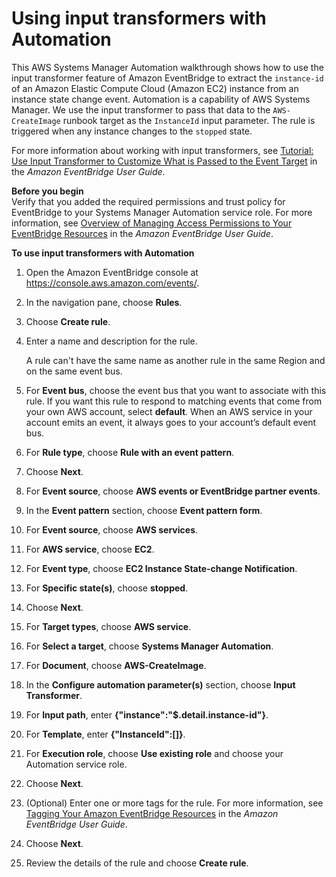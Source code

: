 # Using input transformers with Automation<a name="automation-transformers"></a>

This AWS Systems Manager Automation walkthrough shows how to use the input transformer feature of Amazon EventBridge to extract the `instance-id` of an Amazon Elastic Compute Cloud \(Amazon EC2\) instance from an instance state change event\. Automation is a capability of AWS Systems Manager\. We use the input transformer to pass that data to the `AWS-CreateImage` runbook target as the `InstanceId` input parameter\. The rule is triggered when any instance changes to the `stopped` state\.

For more information about working with input transformers, see [Tutorial: Use Input Transformer to Customize What is Passed to the Event Target](https://docs.aws.amazon.com/eventbridge/latest/userguide/eventbridge-input-transformer-tutorial.html) in the *Amazon EventBridge User Guide*\.

**Before you begin**  
Verify that you added the required permissions and trust policy for EventBridge to your Systems Manager Automation service role\. For more information, see [Overview of Managing Access Permissions to Your EventBridge Resources](https://docs.aws.amazon.com/eventbridge/latest/userguide/iam-access-control-identity-based-eventbridge.html) in the *Amazon EventBridge User Guide*\.

**To use input transformers with Automation**

1. Open the Amazon EventBridge console at [https://console\.aws\.amazon\.com/events/](https://console.aws.amazon.com/events/)\.

1. In the navigation pane, choose **Rules**\.

1. Choose **Create rule**\.

1. Enter a name and description for the rule\.

   A rule can't have the same name as another rule in the same Region and on the same event bus\.

1. For **Event bus**, choose the event bus that you want to associate with this rule\. If you want this rule to respond to matching events that come from your own AWS account, select **default**\. When an AWS service in your account emits an event, it always goes to your account’s default event bus\.

1. For **Rule type**, choose **Rule with an event pattern**\.

1. Choose **Next**\.

1. For **Event source**, choose **AWS events or EventBridge partner events**\.

1. In the **Event pattern** section, choose **Event pattern form**\.

1. For **Event source**, choose **AWS services**\.

1. For **AWS service**, choose **EC2**\.

1. For **Event type**, choose **EC2 Instance State\-change Notification**\.

1. For **Specific state\(s\)**, choose **stopped**\.

1. Choose **Next**\.

1. For **Target types**, choose **AWS service**\.

1. For **Select a target**, choose **Systems Manager Automation**\.

1. For **Document**, choose **AWS\-CreateImage**\.

1. In the **Configure automation parameter\(s\)** section, choose **Input Transformer**\.

1. For **Input path**, enter **\{"instance":"$\.detail\.instance\-id"\}**\.

1. For **Template**, enter **\{"InstanceId":\[<instance>\]\}**\.

1. For **Execution role**, choose **Use existing role** and choose your Automation service role\.

1. Choose **Next**\.

1. \(Optional\) Enter one or more tags for the rule\. For more information, see [Tagging Your Amazon EventBridge Resources](https://docs.aws.amazon.com/eventbridge/latest/userguide/eventbridge-tagging.html) in the *Amazon EventBridge User Guide*\.

1. Choose **Next**\.

1. Review the details of the rule and choose **Create rule**\.
